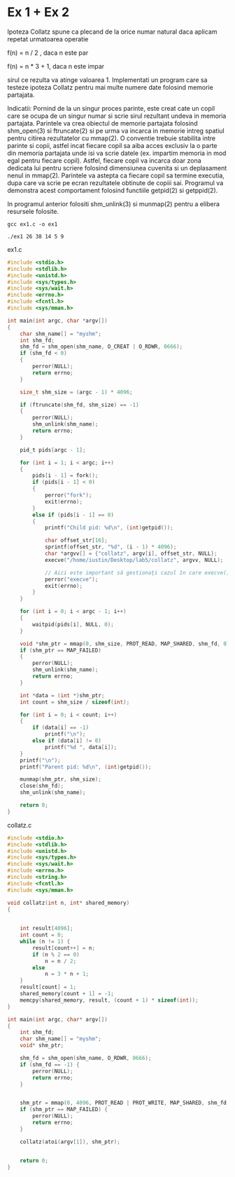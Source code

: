 # Ex 1 + Ex 2

Ipoteza Collatz spune ca plecand de la orice numar natural daca aplicam
repetat urmatoarea operatie


f(n) = n / 2 , daca n este par

f(n) = n * 3 + 1, daca n este impar


sirul ce rezulta va atinge valoarea 1. Implementati un program care sa
testeze ipoteza Collatz pentru mai multe numere date folosind memorie
partajata.

Indicatii: Pornind de la un singur proces parinte, este creat cate un
copil care se ocupa de un singur numar si scrie sirul rezultant undeva
in memoria partajata. Parintele va crea obiectul de memorie partajata
folosind shm_open(3) si ftruncate(2) si pe urma va incarca in memorie
intreg spatiul pentru citirea rezultatelor cu mmap(2).
O conventie trebuie stabilita intre parinte si copii, astfel incat fiecare copil
sa aiba acces exclusiv la o parte din memoria partajata unde isi va scrie
datele (ex. impartim memoria in mod egal pentru fiecare copil). Astfel, fiecare copil va incarca doar zona dedicata lui pentru scriere folosind
dimensiunea cuvenita si un deplasament nenul in mmap(2). Parintele va
astepta ca fiecare copil sa termine executia, dupa care va scrie pe ecran
rezultatele obtinute de copiii sai.
Programul va demonstra acest comportament folosind functiile getpid(2)
si getppid(2).


In programul anterior folositi shm_unlink(3) si munmap(2) pentru a elibera resursele folosite.


```ssh-session
gcc ex1.c -o ex1
```


```ssh-session
./ex1 26 38 14 5 9
```


ex1.c

```c
#include <stdio.h>
#include <stdlib.h>
#include <unistd.h>
#include <sys/types.h>
#include <sys/wait.h>
#include <errno.h>
#include <fcntl.h>
#include <sys/mman.h>

int main(int argc, char *argv[])
{
    char shm_name[] = "myshm";
    int shm_fd;
    shm_fd = shm_open(shm_name, O_CREAT | O_RDWR, 0666);
    if (shm_fd < 0)
    {
        perror(NULL);
        return errno;
    }

    size_t shm_size = (argc - 1) * 4096;

    if (ftruncate(shm_fd, shm_size) == -1)
    {
        perror(NULL);
        shm_unlink(shm_name);
        return errno;
    }

    pid_t pids[argc - 1];

    for (int i = 1; i < argc; i++)
    {
        pids[i - 1] = fork();
        if (pids[i - 1] < 0)
        {
            perror("fork");
            exit(errno);
        }
        else if (pids[i - 1] == 0)
        {
            printf("Child pid: %d\n", (int)getpid());

            char offset_str[16];
            sprintf(offset_str, "%d", (i - 1) * 4096);
            char *argvv[] = {"collatz", argv[i], offset_str, NULL};
            execve("/home/iustin/Desktop/lab5/collatz", argvv, NULL);

            // Aici este important să gestionați cazul în care execve() întoarce eroare
            perror("execve");
            exit(errno);
        }
    }

    for (int i = 0; i < argc - 1; i++)
    {
        waitpid(pids[i], NULL, 0);
    }

    void *shm_ptr = mmap(0, shm_size, PROT_READ, MAP_SHARED, shm_fd, 0);
    if (shm_ptr == MAP_FAILED)
    {
        perror(NULL);
        shm_unlink(shm_name);
        return errno;
    }

    int *data = (int *)shm_ptr;
    int count = shm_size / sizeof(int);

    for (int i = 0; i < count; i++)
    {
        if (data[i] == -1)
            printf("\n");
        else if (data[i] != 0)
            printf("%d ", data[i]);
    }
    printf("\n");
    printf("Parent pid: %d\n", (int)getpid());

    munmap(shm_ptr, shm_size);
    close(shm_fd);
    shm_unlink(shm_name);

    return 0;
}

```


collatz.c


```c
#include <stdio.h>
#include <stdlib.h>
#include <unistd.h>
#include <sys/types.h>
#include <sys/wait.h>
#include <errno.h>
#include <string.h>
#include <fcntl.h>
#include <sys/mman.h>

void collatz(int n, int* shared_memory) 
{
    

    int result[4096]; 
    int count = 0;
    while (n != 1) {
        result[count++] = n;
        if (n % 2 == 0)
            n = n / 2;
        else
            n = 3 * n + 1;
    }
    result[count] = 1;
    shared_memory[count + 1] = -1;
    memcpy(shared_memory, result, (count + 1) * sizeof(int));
}

int main(int argc, char* argv[])
{
    int shm_fd;
    char shm_name[] = "myshm";
    void* shm_ptr;

    shm_fd = shm_open(shm_name, O_RDWR, 0666);
    if (shm_fd == -1) {
        perror(NULL);
        return errno;
    }


    shm_ptr = mmap(0, 4096, PROT_READ | PROT_WRITE, MAP_SHARED, shm_fd, atoi(argv[2]));
    if (shm_ptr == MAP_FAILED) {
        perror(NULL);
        return errno;
    }

    collatz(atoi(argv[1]), shm_ptr);


    return 0;
}
```
